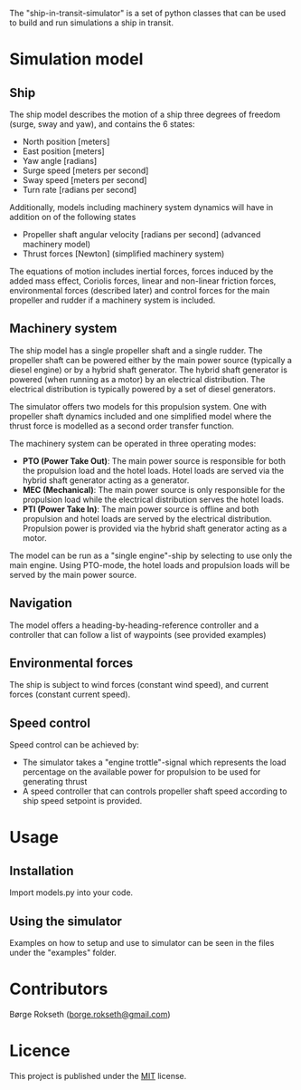 




The "ship-in-transit-simulator" is a set of python classes that can be used to build and run simulations  a ship in transit. 

# Simulation model


## Ship
The ship model describes the motion of a ship three 
degrees of freedom (surge, sway and yaw),
 and contains the 6 states: 
* North position [meters] 
* East position [meters]
* Yaw angle [radians]
* Surge speed [meters per second]
* Sway speed [meters per second]
* Turn rate [radians per second]

Additionally, models including machinery system dynamics will have 
in addition on of the following states
* Propeller shaft angular velocity [radians per second] (advanced machinery model)
* Thrust forces [Newton] (simplified machinery system)

The equations of motion includes inertial forces,
forces induced by the added mass effect, 
Coriolis forces, linear and non-linear friction 
forces, environmental forces (described later) and 
control forces for the main propeller and rudder
if a machinery system is included. 

## Machinery system
The ship model has a single propeller shaft and a 
single rudder. The propeller shaft can be powered 
either by the main power source (typically a diesel
engine) or by a hybrid shaft generator. The hybrid 
shaft generator is powered (when running
as a motor) by an electrical distribution. The 
electrical distribution is typically powered by a 
set of diesel generators. 

The simulator offers two models for this propulsion system.
One with propeller shaft dynamics included and one simplified model 
where the thrust force is modelled as a second order transfer 
function. 

The machinery system can be operated in three 
operating modes:
* **PTO (Power Take Out)**: The main power source is 
responsible for both the propulsion load and the
hotel loads. Hotel loads are served via the 
hybrid shaft generator acting as a generator.
* **MEC (Mechanical)**: The main power source is 
only responsible for the propulsion load while the 
electrical distribution serves the hotel loads.
* **PTI (Power Take In)**: The main power source is 
offline and both propulsion and hotel loads are served 
by the electrical distribution. Propulsion power is
provided via the hybrid shaft generator acting as a 
motor. 

The model can be run as a "single engine"-ship by
selecting to use only the main engine. Using PTO-mode, 
the hotel loads and propulsion loads will be served by 
the main power source.  
  
## Navigation
The model offers a heading-by-heading-reference controller 
and a controller that can follow a list of waypoints 
(see provided examples)

## Environmental forces
The ship is subject to wind forces (constant wind speed), 
and current forces (constant current speed).

## Speed control
Speed control can be achieved by:
* The simulator takes a "engine trottle"-signal which 
represents the load percentage on the available power 
for propulsion to be used for generating thrust
* A speed controller that can controls propeller shaft
speed according to ship speed setpoint is provided. 


# Usage


## Installation
Import models.py into your code. 

## Using the simulator
Examples on how to setup and use to simulator can 
be seen in the files under the "examples" folder. 

# Contributors
Børge Rokseth ([borge.rokseth@gmail.com](mailto:borge.rokseth@ntnu.com))

# Licence
This project is published under the [MIT](https://choosealicense.com/licenses/mit/) license.